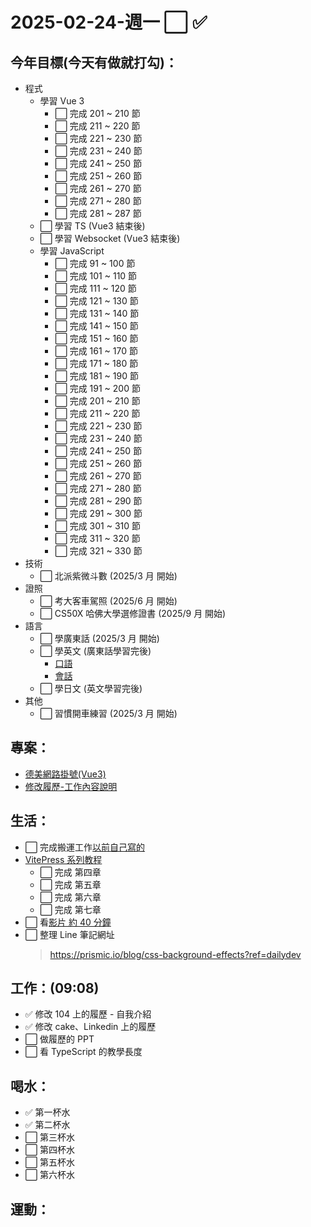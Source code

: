 # 2025-02-24-週一 ⬜ ✅

## 今年目標(今天有做就打勾)：

- 程式
  - 學習 Vue 3
    - ⬜ 完成 201 ~ 210 節
    - ⬜ 完成 211 ~ 220 節
    - ⬜ 完成 221 ~ 230 節
    - ⬜ 完成 231 ~ 240 節
    - ⬜ 完成 241 ~ 250 節
    - ⬜ 完成 251 ~ 260 節
    - ⬜ 完成 261 ~ 270 節
    - ⬜ 完成 271 ~ 280 節
    - ⬜ 完成 281 ~ 287 節
  - ⬜ 學習 TS (Vue3 結束後)
  - ⬜ 學習 Websocket (Vue3 結束後)
  - 學習 JavaScript
    - ⬜ 完成 91 ~ 100 節
    - ⬜ 完成 101 ~ 110 節
    - ⬜ 完成 111 ~ 120 節
    - ⬜ 完成 121 ~ 130 節
    - ⬜ 完成 131 ~ 140 節
    - ⬜ 完成 141 ~ 150 節
    - ⬜ 完成 151 ~ 160 節
    - ⬜ 完成 161 ~ 170 節
    - ⬜ 完成 171 ~ 180 節
    - ⬜ 完成 181 ~ 190 節
    - ⬜ 完成 191 ~ 200 節
    - ⬜ 完成 201 ~ 210 節
    - ⬜ 完成 211 ~ 220 節
    - ⬜ 完成 221 ~ 230 節
    - ⬜ 完成 231 ~ 240 節
    - ⬜ 完成 241 ~ 250 節
    - ⬜ 完成 251 ~ 260 節
    - ⬜ 完成 261 ~ 270 節
    - ⬜ 完成 271 ~ 280 節
    - ⬜ 完成 281 ~ 290 節
    - ⬜ 完成 291 ~ 300 節
    - ⬜ 完成 301 ~ 310 節
    - ⬜ 完成 311 ~ 320 節
    - ⬜ 完成 321 ~ 330 節
- 技術
  - ⬜ 北派紫微斗數 (2025/3 月 開始)
- 證照
  - ⬜ 考大客車駕照 (2025/6 月 開始)
  - ⬜ CS50X 哈佛大學選修證書 (2025/9 月 開始)
- 語言
  - ⬜ 學廣東話 (2025/3 月 開始)
  - ⬜ 學英文 (廣東話學習完後)
    - [口語](https://www.bilibili.com/video/BV1Nz4y1F7J3/?spm_id_from=333.337.search-card.all.click&vd_source=09429cc2cd18c5979862bdb67049c5e2)
    - [會話](https://www.bilibili.com/video/BV1oN4y1C7pN/?spm_id_from=333.999.0.0&vd_source=09429cc2cd18c5979862bdb67049c5e2)
  - ⬜ 學日文 (英文學習完後)
- 其他
  - ⬜ 習慣開車練習 (2025/3 月 開始)

## 專案：

- [德美網路掛號(Vue3)](https://github.com/users/Lonck999/projects/11/views/1)
- [修改履歷-工作內容說明](https://pda.104.com.tw/profile/edit?vno=750k8pcig)

## 生活：

- ⬜ 完成搬運工作[以前自己寫的](https://app.gitbook.com/o/lCNXsumjeVRI2ZgxedeA/s/Go9DaXneQk2DP8ldxUq3/js-xin-shou-cun/data-types-zi-liao-lei-xing)
- [VitePress 系列教程](https://www.bilibili.com/video/BV1Wu4y177bB?spm_id_from=333.788.player.switch&vd_source=09429cc2cd18c5979862bdb67049c5e2)
  - ⬜ 完成 第四章
  - ⬜ 完成 第五章
  - ⬜ 完成 第六章
  - ⬜ 完成 第七章
- ⬜ 看[影片 約 40 分鐘](https://academy.zerotomastery.io/courses/future-proof-yourself/lectures/27607978)
- ⬜ 整理 Line 筆記網址
  > https://prismic.io/blog/css-background-effects?ref=dailydev

## 工作：(09:08)

- ✅ 修改 104 上的履歷 - 自我介紹
- ✅ 修改 cake、Linkedin 上的履歷
- ⬜ 做履歷的 PPT
- ⬜ 看 TypeScript 的教學長度

## 喝水：

- ✅ 第一杯水
- ✅ 第二杯水
- ⬜ 第三杯水
- ⬜ 第四杯水
- ⬜ 第五杯水
- ⬜ 第六杯水

## 運動：
